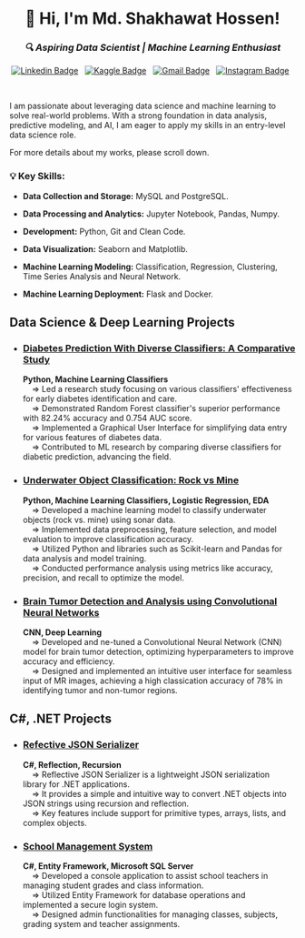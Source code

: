 <h1 align="center">👋 Hi, I'm Md. Shakhawat Hossen!</h1>

<h3 align="center"><i>🔍 Aspiring Data Scientist | Machine Learning Enthusiast</i></h3>

<div align="center">

[![Linkedin Badge](https://img.shields.io/badge/LinkedIn-0077B5?style=flat&logo=linkedin&logoColor=white)](https://www.linkedin.com/in/md-shakhawat-hossen/)&nbsp;&nbsp;
[![Kaggle Badge](https://img.shields.io/badge/-Kaggle-23BFFF?style=flat&logo=Kaggle&logoColor=white)](https://www.kaggle.com/shakilnab)&nbsp;&nbsp;
[![Gmail Badge](https://img.shields.io/badge/Gmail-D14836?style=flat&logo=gmail&logoColor=white&link=mailto:shakilnab21@gmail.com)](mailto:shakilnab21@gmail.com)&nbsp;&nbsp;
[![Instagram Badge](https://img.shields.io/badge/Instagram-E4405F?style=flat&logo=instagram&logoColor=white)](https://www.instagram.com/shakil_nab/)&nbsp;&nbsp;

</div>

<br>

I am passionate about leveraging data science and machine learning to solve real-world problems. With a strong foundation in data analysis, predictive modeling, and AI, I am eager to apply my skills in an entry-level data science role.

For more details about my works, please scroll down.

### 💡 Key Skills:

* **Data Collection and Storage:** MySQL and PostgreSQL.

* **Data Processing and Analytics:** Jupyter Notebook, Pandas, Numpy.

* **Development:** Python, Git and Clean Code.

* **Data Visualization:** Seaborn and Matplotlib.

* **Machine Learning Modeling:** Classification, Regression, Clustering, Time Series Analysis and Neural Network.

* **Machine Learning Deployment:** Flask and Docker.

## Data Science & Deep Learning Projects

* ### [Diabetes Prediction With Diverse Classifiers: A Comparative Study](https://github.com/shakilnab/Diabetes-Prediction-With-Diverse-Classifiers.git)
	**Python, Machine Learning Classifiers**<br>
	&nbsp;&nbsp;&nbsp;&nbsp;⇒ Led a research study focusing on various classifiers' effectiveness for early diabetes identification and care.<br>
	&nbsp;&nbsp;&nbsp;&nbsp;⇒ Demonstrated Random Forest classifier's superior performance with 82.24% accuracy and 0.754 AUC score.<br>
	&nbsp;&nbsp;&nbsp;&nbsp;⇒ Implemented a Graphical User Interface for simplifying data entry for various features of diabetes data.<br>
	&nbsp;&nbsp;&nbsp;&nbsp;⇒ Contributed to ML research by comparing diverse classifiers for diabetic prediction, advancing the field.<br>
 
* ### [Underwater Object Classification: Rock vs Mine](https://github.com/shakilnab/Underwater-Object-Classification-Rock-vs-Mine)
	**Python, Machine Learning Classifiers, Logistic Regression, EDA**<br>
	&nbsp;&nbsp;&nbsp;&nbsp;⇒ Developed a machine learning model to classify underwater objects (rock vs. mine) using sonar data.<br>
	&nbsp;&nbsp;&nbsp;&nbsp;⇒ Implemented data preprocessing, feature selection, and model evaluation to improve classification accuracy.<br>
	&nbsp;&nbsp;&nbsp;&nbsp;⇒ Utilized Python and libraries such as Scikit-learn and Pandas for data analysis and model training.<br>
	&nbsp;&nbsp;&nbsp;&nbsp;⇒ Conducted performance analysis using metrics like accuracy, precision, and recall to optimize the model.<br>


* ### [Brain Tumor Detection and Analysis using Convolutional Neural Networks](https://github.com/shakilnab/Brain-Tumor-Detection-and-Analysis-using-Convolutional-Neural-Networks.git)
	**CNN, Deep Learning**<br>
	&nbsp;&nbsp;&nbsp;&nbsp;⇒ Developed and ne-tuned a Convolutional Neural Network (CNN) model for brain tumor detection, optimizing hyperparameters to improve accuracy and 		efficiency.<br>
	&nbsp;&nbsp;&nbsp;&nbsp;⇒ Designed and implemented an intuitive user interface for seamless input of MR images, achieving a high classication accuracy of 78% in identifying 		tumor and non-tumor regions.<br>

## C#, .NET Projects

* ### [Refective JSON Serializer](https://github.com/shakilnab/shakhawatShakil-aspDotNet-b10.git)
	**C#, Reflection, Recursion**<br>
	&nbsp;&nbsp;&nbsp;&nbsp;⇒ Reflective JSON Serializer is a lightweight JSON serialization library for .NET applications.<br>
	&nbsp;&nbsp;&nbsp;&nbsp;⇒ It provides a simple and intuitive way to convert .NET objects into JSON strings using recursion and reflection.<br>
	&nbsp;&nbsp;&nbsp;&nbsp;⇒ Key features include support for primitive types, arrays, lists, and complex objects.<br>

* ### [School Management System](https://github.com/shakilnab/SchoolManagementSystem.git)
	**C#, Entity Framework, Microsoft SQL Server**<br>
	&nbsp;&nbsp;&nbsp;&nbsp;⇒ Developed a console application to assist school teachers in managing student grades and class information.<br>
	&nbsp;&nbsp;&nbsp;&nbsp;⇒ Utilized Entity Framework for database operations and implemented a secure login system.<br>
 	&nbsp;&nbsp;&nbsp;&nbsp;⇒ Designed admin functionalities for managing classes, subjects, grading system and teacher assignments.<br>

<!--
## Kaggle

* ### [Digit Recognizer with Le-Net 5 Architecture](https://www.kaggle.com/juniorcl/lenet-5-cnn-architecture-digit-recognizer)

    Notebook which I show the creation of the LeNet-5 CNN for the digits recognizer competition. This architecture got a accuracy of 0.99214.   

* ### [Digit Recognizer Competition with CNN](https://www.kaggle.com/juniorcl/cnn-digit-recognizer-0-99178-score)

    A Notebook which I demonstrate how I created a Convolution Neural Network (CNN) to recognize digits during the Kaggle competition. The neural network got a accuracy of 0.99178.

* ### [Diabetes Prediction with Tuned Gradient Boosting Model](https://www.kaggle.com/juniorcl/diabetesclassification-tunedgradientboosting-90)

    A tutorial on creating a machine learning model to predict whether a person may be diabetic or not.The Gradient Boosting model got a accuracy of 0.893 +/- 0.024. 

* ### [ENEM Math Score](https://www.kaggle.com/juniorcl/mathenemscores-linearregression-accuracy-90)

    A machine learning project to predict the math score from the ENEM (Exame Nacional do Ensino Médio - National High School Exam). The model got a acuracy of 90%.
-->
<!--
<div style="display: flex;justify-content: space-around;" align="center">
	<img src="https://github-readme-stats.vercel.app/api?username=juniorcl&hide=contribs,prs&show_icons=true&hide_border=true&title_color=000" alt="github stats">
	<img src="https://github-readme-stats.vercel.app/api/top-langs/?username=juniorcl&layout=compact&hide_border=true&title_color=000" alt="clebio languages">
</div>
-->
<!--
**juniorcl/juniorcl** is a ✨ _special_ ✨ repository because its `README.md` (this file) appears on your GitHub profile.

Here are some ideas to get you started:

- 🔭 I’m currently working on ...
- 🌱 I’m currently learning ...
- 👯 I’m looking to collaborate on ...
- 🤔 I’m looking for help with ...
- 💬 Ask me about ...
- 📫 How to reach me: ...
- 😄 Pronouns: ...
- ⚡ Fun fact: ...
-->
